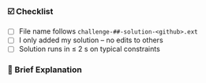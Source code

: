### ☑️ Checklist
- [ ] File name follows `challenge-##-solution-<github>.ext`
- [ ] I only added my solution – no edits to others
- [ ] Solution runs in ≤ 2 s on typical constraints
### 📝 Brief Explanation
<!-- complexity, approach, etc. -->
